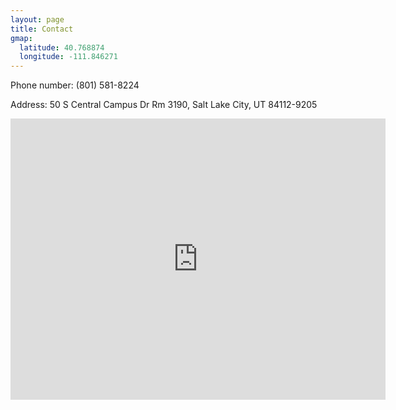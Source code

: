 ```yaml
---
layout: page
title: Contact
gmap:
  latitude: 40.768874
  longitude: -111.846271
---
```


Phone number: (801) 581-8224

Address: 50 S Central Campus Dr Rm 3190, Salt Lake City, UT 84112-9205

<iframe src="https://www.google.com/maps/embed?pb=!1m18!1m12!1m3!1d3021.6662004218265!2d-111.84845424811279!3d40.76936587922408!2m3!1f0!2f0!3f0!3m2!1i1024!2i768!4f13.1!3m3!1m2!1s0x87525f8fca540699%3A0x6cfe160f5fb098b!2s50%20Central%20Campus%20Dr%20Rm%203190%2C%20Salt%20Lake%20City%2C%20UT%2084112!5e0!3m2!1sen!2sus!4v1624663889050!5m2!1sen!2sus" width="600" height="450" style="border:0;" allowfullscreen="" loading="lazy"></iframe>
<!-- {\% include gmap.html %} -->
